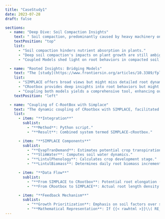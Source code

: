 ```yaml
---
title: "CaseStudy1"
date: 2023-07-28
draft: false

sections:  
  - name: "Deep Dive: Soil Compaction Insights"
    text: " Soil compaction, predominantly caused by heavy machinery on agricultural land, significantly affects plant growth, especially their ability to absorb nutrients. The depth and extent of this compaction, particularly beyond 45 centimeters, remain a concern. While the damaging effects of heavy machinery like tractors and harvesters can be mitigated to some extent by tactics like reducing tire air pressure, compaction can still occur in the deeper soil strata. Techniques exist to loosen compaction up to 45 cm deep, but addressing deeper soil compaction remains a complex challenge. Delving into this issue, phenorob [team](/Phenorob-DAA/members/) conducted an innovative study. By coupling a 1D field-scale crop-soil model from the [SIMPLACE](/Phenorob-DAA/simplace/) framework with the 3D architectural root model [CPlantbox](/Phenorob-DAA/cplantbox/), the team aimed to understand root behaviors and responses in compacted soil. These models operate on a daily timestep, offering insights into the nuanced interactions between plant roots and their environment."
    textPosition: "top"
    list:
      - "Soil compaction hinders nutrient absorption in plants."
      - "Deep soil compaction's impacts on plant growth are still ambiguous."
      - "Coupled Models shed light on root behaviors in compacted soil, especially deep-rooted reactions."

  - name: "Rooted Insights: Bridging Models"
    text: "The [study](https://www.frontiersin.org/articles/10.3389/fpls.2022.865188/full) showcases the interconnected dynamics of soil strength and root elongation, highlighting the necessity of a coupled model to understand deep soil compaction. While the process-based dynamic model [SIMPLACE](/Phenorob-DAA/simplace/) offers a broad perspective on plant-environment interactions, it might not delve deep enough into root dynamics, a niche [CPlantbox](/Phenorob-DAA/cplantbox/) fills expertly. However, solely depending on [CPlantbox](/Phenorob-DAA/cplantbox/) could miss the bigger picture of holistic plant dynamics and broader field conditions. Marrying these models provides a holistic lens, capturing the complex interplay between a plant and its multifaceted environment."
    list:
      - "SIMPLACE offers broad views but might miss detailed root dynamics."
      - "CRootbox provides deep insights into root behaviors but might overlook larger plant-environment interactions."
      - "Coupling both models yields a comprehensive tool, enhancing our understanding of plant responses to environmental shifts."
    textPosition: "left"

  - name: "Coupling of C-RootBox with Simplace"
    text: "The dynamic coupling of CRootbox with SIMPLACE, facilitated through a Python binding, results in the SIMPLACE-cRootbox system. Within SIMPLACE, specific SimComponents such as EvapTranDemand, SlimWater, LintulPhenology, and LintulBiomass play pivotal roles in determining various aspects of crop growth and development. The daily root biomass increment calculated by SIMPLACE is transformed into a potential root elongation (RE) value, which is then provided as input to CRootbox. This potential RE is a measure of how much the roots could potentially grow based on conditions like soil quality, water availability, and nutrient levels. CRootbox then simulates the actual root system and determines the root length density (RLD). This actual RLD is then fed back into SIMPLACE. If the potential RE from SIMPLACE exceeds the maximum possible elongation, CRootbox proportionally reduces root growth. This creates a feedback loop where the root biomass provided by SIMPLACE determines the maximal root elongation, ensuring that root growth limitations due to soil physical stresses are considered before potential root growth limitations due to biomass provided by the shoot."
    list:
      - item: "**Integration**"
        sublist:
          - "**Method**: Python script."
          - "**Result**: Combined system termed SIMPLACE-cRootbox."

      - item: "**SIMPLACE Components**"
        sublist:
          - "**EvapTranDemand**: Estimates potential crop transpiration."
          - "**SlimWater**: Computes soil water dynamics."
          - "**LintulPhenology**: Calculates crop development stage."
          - "**LintulBiomass**: Determines daily root biomass increment."

      - item: "**Data Flow**"
        sublist:
          - "**From SIMPLACE to CRootbox**: Potential root elongation (RE) derived from SIMPLACE's components."
          - "**From CRootbox to SIMPLACE**: Actual root length density (RLD) simulated by CRootbox."

      - item: "**Feedback Mechanism**"
        sublist:
          - "**Growth Prioritization**: Emphasis on soil factors over shoot-derived biomass restrictions."
          - "**Mathematical Representation**: If {{< rawhtml >}}\\( RE_{potential} > RE_{max} \\){{< rawhtml >}}, CRootbox adjusts to ensure {{< rawhtml >}}\\( RLD_{actual} \\leq RLD_{potential} \\{{< rawhtml >}})."
---
```

